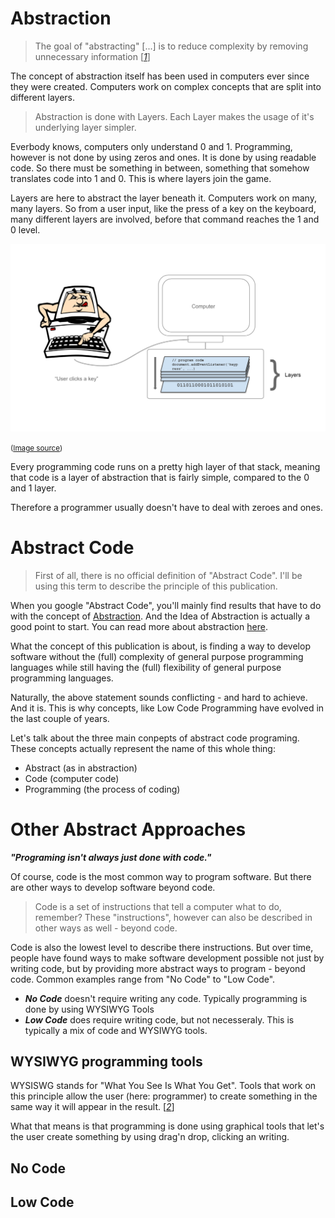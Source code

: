 # Abstraction

> The goal of "abstracting" [...] is to reduce complexity by removing unnecessary information [<cite>[1]</cite>]

The concept of abstraction itself has been used in computers ever since they were created. Computers work on complex concepts that are split into different layers.

> Abstraction is done with Layers. Each Layer makes the usage of it's underlying layer simpler.

Everbody knows, computers only understand 0 and 1. Programming, however is not done by using zeros and ones. It is done by using readable code. So there must be something in between, something that somehow translates code into 1 and 0. This is where layers join the game. 

Layers are here to abstract the layer beneath it. Computers work on many, many layers. So from a user input, like the press of a key on the keyboard, many different layers are involved, before that command reaches the 1 and 0 level.

![Layers](assets/layers2.png "Layers")

<small>([Image source](https://lh6.googleusercontent.com/proxy/erajlo1MU6tYmH76em7xwahjWRRec_jwCYDUM_E0bdOLQNMWEHfQM6AwzbVBqDMUG8vX3rxYu2EgS_ekD2CvvxGD3qor-i6eZyCSBVe_G-8BjKyhjN1B7wxwBx982YuyqAoB=w1823-h1193))</small>


Every programming code runs on a pretty high layer of that stack, meaning that code is a layer of abstraction that is fairly simple, compared to the 0 and 1 layer. 

Therefore a programmer usually doesn't have to deal with zeroes and ones.


[1]: https://techterms.com/definition/abstraction#:~:text=In%20computer%20science%2C%20abstraction%20has,of%20computers%20in%20abstract%20terms.



# Abstract Code

> First of all, there is no official definition of "Abstract Code". I'll be using this term to describe the principle of this publication.

When you google "Abstract Code", you'll mainly find results that have to do with the concept of [Abstraction](...).
And the Idea of Abstraction is actually a good point to start. You can read more about abstraction [here]().

What the concept of this publication is about, is finding a way to develop software without the (full) complexity of general purpose programming languages while still having the (full) flexibility of general purpose programming languages.

Naturally, the above statement sounds conflicting -  and hard to achieve. And it is.
This is why concepts, like Low Code Programming have evolved in the last couple of years.

Let's talk about the three main conpepts of abstract code programing. These concepts actually represent the name of this whole thing:

* Abstract (as in abstraction)
* Code (computer code)
* Programming (the process of coding)

# Other Abstract Approaches

***"Programing isn't always just done with code."***

Of course, code is the most common way to program software. But there are other ways to develop software beyond code.

> Code is a set of instructions that tell a computer what to do, remember? These "instructions", however can also be described in other ways as well - beyond code.


Code is also the lowest level to describe there instructions. But over time, people have found ways to make software development possible not just by writing code, but by providing more abstract ways to program - beyond code. Common examples range from "No Code" to "Low Code".

* ***No Code*** doesn't require writing any code. Typically programming is done by using WYSIWYG Tools
* ***Low Code*** does require writing code, but not necesseraly. This is typically a mix of code and WYSIWYG tools.

## WYSIWYG programming tools

WYSISWG stands for "What You See Is What You Get". Tools that work on this principle allow the user (here: programmer) to create something in the same way it will appear in the result. [<cite>[2]</cite>]

What that means is that programming is done using graphical tools that let's the user create something by using drag'n drop, clicking an writing.

[2]: https://www.dictionary.com/browse/wysiwyg

## No Code

## Low Code







